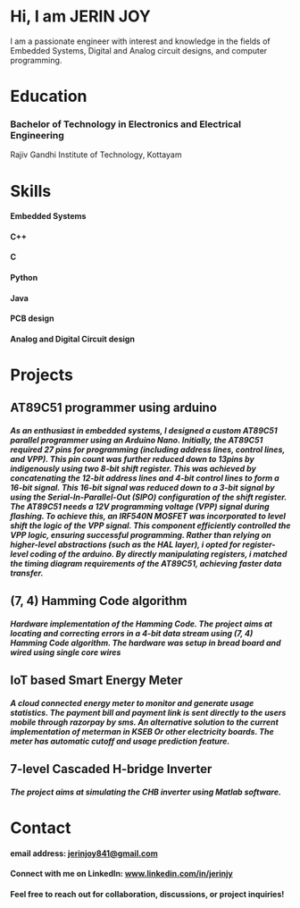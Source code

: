 # Hi, I am JERIN JOY
I am a passionate engineer with interest and knowledge in the fields of Embedded Systems, Digital and Analog circuit designs, and computer programming. 
# Education
### Bachelor of Technology in Electronics and Electrical Engineering
Rajiv Gandhi Institute of Technology, Kottayam
# Skills
#### Embedded Systems
#### C++
#### C
#### Python
#### Java
#### PCB design
#### Analog and Digital Circuit design
# Projects
## AT89C51 programmer using arduino
##### As an enthusiast in embedded systems, I designed a custom AT89C51 parallel programmer using an Arduino Nano. Initially, the AT89C51 required 27 pins for programming (including address lines, control lines, and VPP). This pin count was further reduced down to 13pins by indigenously using two 8-bit shift register. This was achieved by concatenating the 12-bit address lines and 4-bit control lines to form a 16-bit signal. This 16-bit signal was reduced down to a 3-bit signal by using the Serial-In-Parallel-Out (SIPO) configuration of the shift register. The AT89C51 needs a 12V programming voltage (VPP) signal during flashing. To achieve this, an IRF540N MOSFET was incorporated to level shift the logic of the VPP signal. This component efficiently controlled the VPP logic, ensuring successful programming. Rather than relying on higher-level abstractions (such as the HAL layer), i opted for register-level coding of the arduino. By directly manipulating registers, i matched the timing diagram requirements of the AT89C51, achieving faster data transfer.
## (7, 4) Hamming Code algorithm
##### Hardware implementation of the Hamming Code. The project aims at locating and correcting errors in a 4-bit data stream using (7, 4) Hamming Code algorithm. The hardware was setup in bread board and wired using single core wires
## IoT based Smart Energy Meter
##### A cloud connected energy meter to monitor and generate usage statistics. The payment bill and payment link is sent directly to the users mobile through razorpay by sms. An alternative solution to the current implementation of meterman in KSEB Or other electricity boards. The meter has automatic cutoff and usage prediction feature.
## 7-level Cascaded H-bridge Inverter
##### The project aims at simulating the CHB inverter using Matlab software.
# Contact
#### email address: jerinjoy841@gmail.com
#### Connect with me on LinkedIn: www.linkedin.com/in/jerinjy
#### Feel free to reach out for collaboration, discussions, or project inquiries!
<!---
jerinjy/jerinjy is a ✨ special ✨ repository because its `README.md` (this file) appears on your GitHub profile.
You can click the Preview link to take a look at your changes.
--->
